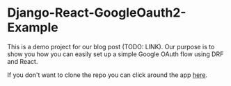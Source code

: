 # Django-React-GoogleOauth2-Example

This is a demo project for our blog post (TODO: LINK). Our purpose is to show you how you can easily set up a simple Google OAuth flow using DRF and React.

If you don't want to clone the repo you can click around the app <a href="https://django-react-google-oauth-demo-hacksoft.netlify.app/" target="_blank">here</a>.
